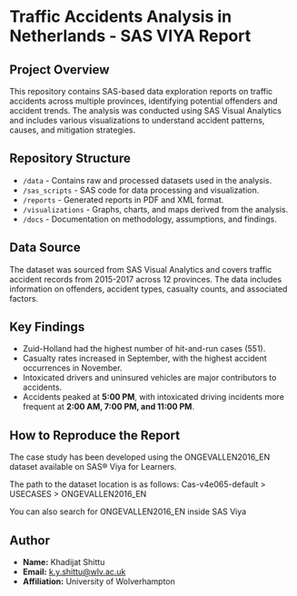 

# Traffic Accidents Analysis in Netherlands - SAS VIYA Report

## Project Overview
This repository contains SAS-based data exploration reports on traffic accidents across multiple provinces, identifying potential offenders and accident trends. The analysis was conducted using SAS Visual Analytics and includes various visualizations to understand accident patterns, causes, and mitigation strategies.
## Repository Structure
- `/data` - Contains raw and processed datasets used in the analysis.
- `/sas_scripts` - SAS code for data processing and visualization.
- `/reports` - Generated reports in PDF and XML format.
- `/visualizations` - Graphs, charts, and maps derived from the analysis.
- `/docs` - Documentation on methodology, assumptions, and findings.

## Data Source
The dataset was sourced from SAS Visual Analytics and covers traffic accident records from 2015-2017 across 12 provinces. The data includes information on offenders, accident types, casualty counts, and associated factors.

## Key Findings
- Zuid-Holland had the highest number of hit-and-run cases (551).
- Casualty rates increased in September, with the highest accident occurrences in November.
- Intoxicated drivers and uninsured vehicles are major contributors to accidents.
- Accidents peaked at **5:00 PM**, with intoxicated driving incidents more frequent at **2:00 AM, 7:00 PM, and 11:00 PM**.

## How to Reproduce the Report
The case study has been developed using the ONGEVALLEN2016_EN dataset available on SAS®
Viya for Learners.

The path to the dataset location is as follows: Cas-v4e065-default > USECASES >
ONGEVALLEN2016_EN

You can also search for ONGEVALLEN2016_EN inside SAS Viya
## Author
- **Name:** Khadijat Shittu
- **Email:** k.y.shittu@wlv.ac.uk
- **Affiliation:** University of Wolverhampton
